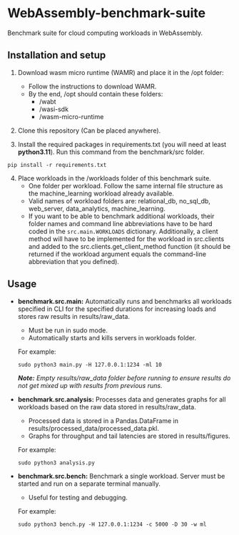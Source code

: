 # WebAssembly-benchmark-suite
Benchmark suite for cloud computing workloads in WebAssembly.

## Installation and setup
1. Download wasm micro runtime (WAMR) and place it in the /opt folder:
    - Follow the instructions to download WAMR.
    - By the end, /opt should contain these folders:
      - /wabt
      - /wasi-sdk
      - /wasm-micro-runtime

2. Clone this repository (Can be placed anywhere).

3. Install the required packages in requirements.txt (you will need at least **python3.11**). Run this command from the benchmark/src folder.
```
pip install -r requirements.txt
```

4. Place workloads in the /workloads folder of this benchmark suite.
    - One folder per workload. Follow the same internal file structure as the machine_learning workload already available.
    - Valid names of workload folders are: relational_db, no_sql_db, web_server, data_analytics, machine_learning.
    - If you want to be able to benchmark additional workloads, their folder names and command line abbreviations have to be hard coded in the `src.main.WORKLOADS` dictionary. Additionally, a client method will have to be implemented for the workload in src.clients and added to the src.clients.get_client_method function (it should be returned if the workload argument equals the command-line abbreviation that you defined).

## Usage
* **benchmark.src.main:** Automatically runs and benchmarks all workloads specified in CLI for the specified durations for increasing loads and stores raw results in results/raw_data.
    - Must be run in sudo mode.
    - Automatically starts and kills servers in workloads folder.
    
    For example:
    ```
    sudo python3 main.py -H 127.0.0.1:1234 -ml 10
    ```
    _**Note:** Empty results/raw_data folder before running to ensure results do not get mixed up with results from previous runs._

* **benchmark.src.analysis:** Processes data and generates graphs for all workloads based on the raw data stored in results/raw_data.
    - Processed data is stored in a Pandas.DataFrame in results/processed_data/processed_data.pkl.
    - Graphs for throughput and tail latencies are stored in results/figures.
    
    For example:
    ```
    sudo python3 analysis.py
    ```

* **benchmark.src.bench:** Benchmark a single workload. Server must be started and run on a separate terminal manually.
    - Useful for testing and debugging.
    
    For example:
    ```
    sudo python3 bench.py -H 127.0.0.1:1234 -c 5000 -D 30 -w ml
    ```
